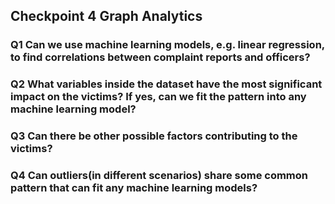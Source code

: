 ## Checkpoint 4 Graph Analytics

### Q1 Can we use machine learning models, e.g. linear regression, to find correlations between complaint reports and officers?
### Q2 What variables inside the dataset have the most significant impact on the victims? If yes, can we fit the pattern into any machine learning model?
### Q3 Can there be other possible factors contributing to the victims?
### Q4 Can outliers(in different scenarios) share some common pattern that can fit any machine learning models?
